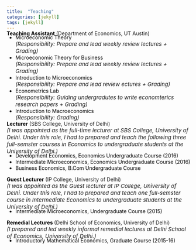 ```yaml
---
title:  "Teaching"
categories: [jekyll]
tags: [jekyll]
---
```

<!---<h4><strong><p>University of Texas at Austin</p></strong></h4>-->
<p style="margin-top:-15px;"><strong style="color:#000000;">Teaching Assistant</strong> (Department of Economics, UT Austin)
<!---
<br />(<a href="" target="_blank">Course evaluations</a>)</p>
-->
<ul style="margin-top:-20px;">
  <li style="color:#000000;">Microeconomic Theory</li>  <em style="font-size:15px">(Responsibility: Prepare and lead weekly review lectures + Grading)</em> 
  
  <li style="color:#000000;">Microeconomic Theory for Business </li> <em style="font-size:15px">(Responsibility: Prepare and lead weekly review lectures + Grading)</em> 
  
  <li style="color:#000000;">Introduction to Microeconomics </li> <em style="font-size:15px">(Responsibility: Prepare and lead review ectures + Grading)</em> 
  
  <li style="color:#000000;">Econometrics Lab </li>  <em style="font-size:15px"> (Responsibility: Guiding undergradutes to write economterics research papers + Grading)</em> 
  
  <li style="color:#000000;">Introduction to Macroeconomics </li>  <em style="font-size:15px">(Responsibility: Grading)</em> 
</ul>   
</p>

<!---<h4><strong><p style="margin-top:20px;">University of Delhi</p></strong></h4>-->
<p style="margin-top:-15px;"><strong style="color:#000000;">Lecturer</strong> (SBS College, University of Delhi) <br>
<em style="font-size:15px"> (I was appointed as the full-time lecturer at SBS College, University of Delhi. Under this role, I had to prepared and teach the following three full-semster courses in Economics to undergraduate students at the University of Delhi.)</em> </p>

<!---
<br />(<a href="" target="_blank">Course evaluations</a>)</p>
-->
<ul style="margin-top:-20px;">
  <li style="color:#000000;">Development Economics, Economics Undergraduate Course (2016)</li>
  <li style="color:#000000;">Intermediate Microeconomics, Economics Undergraduate Course (2016)</li>
  <li style="color:#000000;">Business Economics, B.Com Undergraduate Course</li>
</ul>

<p><strong style="color:#000000;">Guest Lecturer</strong> (IP College, University of Delhi)<br>
<em style="font-size:15px">(I was appointed as the Guest lecturer at IP College, University of Delhi. Under this role, I had to prepared and teach one full-semster course in Intermediate Economics to undergraduate students at the University of Delhi.)</em> </p> 

<!---
<br />(<a href="" target="_blank">Course evaluations</a>)</p>
-->
<ul style="margin-top:-20px;">
<li style="color:#000000;">Intermediate Microeconomics, Undergraduate Course (2015)</li>
</ul>

<p><strong style="color:#000000;">Remedial Lectures </strong>(Delhi School of Economics, University of Delhi) <br>
 <em style="font-size:15px">(I prepared and led weekly informal remedial lectures at Delhi School of Economics, University of Delhi.)</em>  </p>
 
<!---
<br />(<a href="" target="_blank">Course evaluations</a>)</p>
-->
<ul style="margin-top:-20px;">
<li style="color:#000000;">Introductory Mathematical Economics, Graduate Course (2015-16)</li>
</ul>




